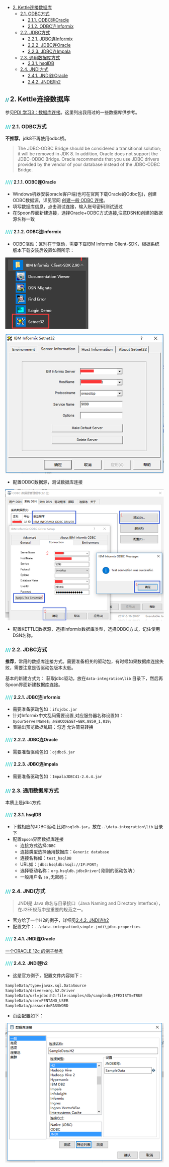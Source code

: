 - [2. Kettle连接数据库](#2-kettle%E8%BF%9E%E6%8E%A5%E6%95%B0%E6%8D%AE%E5%BA%93)
  - [2.1. ODBC方式](#21-odbc%E6%96%B9%E5%BC%8F)
    - [2.1.1. ODBC连Oracle](#211-odbc%E8%BF%9Eoracle)
    - [2.1.2. ODBC连Informix](#212-odbc%E8%BF%9Einformix)
  - [2.2. JDBC方式](#22-jdbc%E6%96%B9%E5%BC%8F)
    - [2.2.1. JDBC连Informix](#221-jdbc%E8%BF%9Einformix)
    - [2.2.2. JDBC连Oracle](#222-jdbc%E8%BF%9Eoracle)
    - [2.2.3. JDBC连Impala](#223-jdbc%E8%BF%9Eimpala)
  - [2.3. 通用数据库方式](#23-%E9%80%9A%E7%94%A8%E6%95%B0%E6%8D%AE%E5%BA%93%E6%96%B9%E5%BC%8F)
    - [2.3.1. hsqlDB](#231-hsqldb)
  - [2.4. JNDI方式](#24-jndi%E6%96%B9%E5%BC%8F)
    - [2.4.1. JNDI连Oracle](#241-jndi%E8%BF%9Eoracle)
    - [2.4.2. JNDI连h2](#242-jndi%E8%BF%9Eh2)
<style>
  h1::before {
    content:'// ';
    color:#006d75;
    font-size: 15px;
  }
  h2::before {
    content:'// ';
    color:#08979c;
    font-size: 15px;
  }
  h3::before {
    content:'/// ';
    color:#13c2c2;
    font-size: 15px;
  }
  h4::before {
    content:'//// ';
    color:#36cfc9;
    font-size: 15px;
  }
  h5::before {
    content:'//// ';
    color:#5cdbd3;
    font-size: 15px;
  }
</style>
## 2. Kettle连接数据库

参见[PDI 学习3：数据库连接](https://www.cnblogs.com/missfox18/p/215340.html)。这里列出我用过的一些数据库供参考。
### 2.1. ODBC方式
**不推荐**，jdk8不再使用odbc桥。
> The JDBC-ODBC Bridge should be considered a transitional solution; it will be removed in JDK 8. In addition, Oracle does not support the JDBC-ODBC Bridge. Oracle recommends that you use JDBC drivers provided by the vendor of your database instead of the JDBC-ODBC Bridge.
#### 2.1.1. ODBC连Oracle
* Windows机器安装oracle客户端(也可在官网下载Oracle的Odbc包)，创建ODBC数据源，详见官网 [创建一般 ODBC 连接](https://docs.oracle.com/middleware/bidvhelp/desktop/zh_CN/BIDVD/GUID-13FE85B3-AEEC-4A2E-AD23-EDD4810EF4CE.htm#BIDVD-GUID-13FE85B3-AEEC-4A2E-AD23-EDD4810EF4CE)。
* 填写数据库信息，点击测试连接，输入账号密码测试通过
* 在Spoon界面新建连接，选择Oracle+ODBC方式连接,注意DSN和创建的数据源名称一致
#### 2.1.2. ODBC连Informix
* ODBC驱动：区别在于驱动，需要下载IBM Informix Client-SDK，根据系统版本下载安装后设置如图所示：

![odbc-informix1](imgs/odbc-informix1.png)

![odbc-informix2](imgs/odbc-informix2.png)

* 配置ODBC数据源，测试数据库连接

![odbc-informix3](imgs/odbc-informix3.png)

* 配置KETTLE数据源，选择Informix数据库类型，选择ODBC方式，记住使用DSN名称。

### 2.2. JDBC方式
**推荐**，常用的数据库连接方式。需要准备相关的驱动包，有时候如果数据库连接失败，需要注意是否驱动包版本太低。

基本的新建方式为：
获取jdbc驱动，放在`data-integration\lib` 目录下，然后再Spoon界面新建数据库连接。

#### 2.2.1. JDBC连Informix
* 需要准备驱动包如：`ifxjdbc.jar`
* 针对Informix中文乱码需要设置,对应服务器名称设置如：`$yourServerName$;;NEWCODESET=GBK,8859_1,819;`
* 表输出预览数据乱码：勾选 允许简易转换
  
#### 2.2.2. JDBC连Oracle
* 需要准备驱动包如：`ojdbc6.jar`

#### 2.2.3. JDBC连Impala
* 需要准备驱动包如：`ImpalaJDBC41-2.6.4.jar`

### 2.3. 通用数据库方式
本质上是jdbc方式
#### 2.3.1. hsqlDB
* 下载相应的JDBC驱动,比如`hsqldb-jar`，放在`..\data-integration\lib` 目录下
* 配置`Spoon`界面数据库连接
  - 连接方式选择`JDBC`
  - 连接类型选择通用数据库：`Generic database`
  - 连接名称如：`test_hsqlDB`
  - URL如：`jdbc:hsqldb:hsql://IP:PORT;`
  - 选择驱动名称：`org.hsqldb.jdbcDriver`( 刚刚的驱动包呐 )
  - 一般用户名 `sa` ,无密码；
### 2.4. JNDI方式
> JNDI是 Java 命名与目录接口（Java Naming and Directory Interface），在J2EE规范中是重要的规范之一。

* 官方给了一个H2的例子，详细见[2.4.2. JNDI连h2](#242-jndi%E8%BF%9Eh2)
* 配置文件：`..\data-integration\simple-jndi\jdbc.properties`
#### 2.4.1. JNDI连Oracle
[一个ORACLE 12c 的例子参考](https://www.cnblogs.com/wanggs/p/5055078.html)
#### 2.4.2. JNDI连h2
* 这是官方例子，配置文件内容如下：
```properties
SampleData/type=javax.sql.DataSource
SampleData/driver=org.h2.Driver
SampleData/url=jdbc:h2:file:samples/db/sampledb;IFEXISTS=TRUE
SampleData/user=PENTAHO_USER
SampleData/password=PASSWORD
```
* 页面配置如下：

![](imgs/JNDI-H2.png)